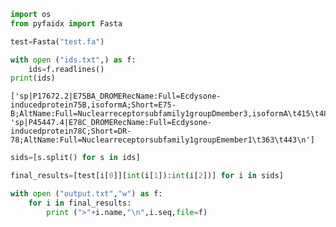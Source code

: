 

```python
import os
from pyfaidx import Fasta
```


```python
test=Fasta("test.fa")
```


```python
with open ("ids.txt",) as f:
    ids=f.readlines()
print(ids)
```

    ['sp|P17672.2|E75BA_DROMERecName:Full=Ecdysone-inducedprotein75B,isoformA;Short=E75-B;AltName:Full=Nuclearreceptorsubfamily1groupDmember3,isoformA\t415\t484\n', 'sp|P45447.4|E78C_DROMERecName:Full=Ecdysone-inducedprotein78C;Short=DR-78;AltName:Full=Nuclearreceptorsubfamily1groupEmember1\t363\t443\n']



```python
sids=[s.split() for s in ids]
```


```python
final_results=[test[i[0]][int(i[1]):int(i[2])] for i in sids]
```


```python
with open ("output.txt","w") as f:
    for i in final_results:
        print (">"+i.name,"\n",i.seq,file=f)
```

